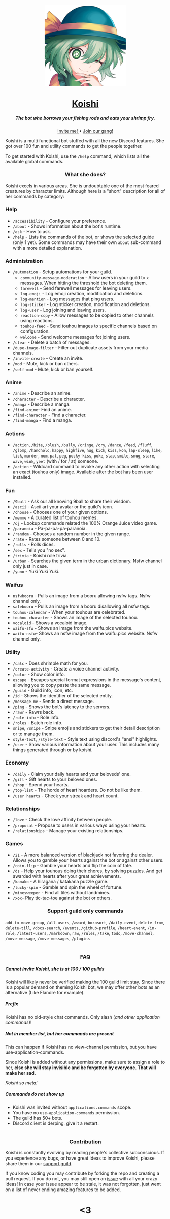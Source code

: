 <p align="center">
    <img
        width="256px" height="256px" align="center" alt="Koishi"
        src="https://raw.githubusercontent.com/HuyaneMatsu/Koishi/master/koishi/library/koishi_avatar_0000_by_ashy.png"
    />
</p>

<h1 align="center">
    <b><a href="https://github.com/HuyaneMatsu/koishi">Koishi</a></b>
</h1>

<h5 align="center">
    The bot who borrows your fishing rods and eats your shrimp fry.
</h5>

<p align="center">
    <a href="https://discord.com/oauth2/authorize?client_id=486565096164687885&scope=bot%20applications.commands">
        Invite me!
    </a>
    •
    <a href="https://discord.gg/3cH2r5d">
        Join our gang!
    </a>
</p>

Koishi is a multi functional bot stuffed with all the new Discord features.
She got over 100 fun and utility commands to get the people together.

To get started with Koishi, use the `/help` command, which lists all the available global commands.

<h3 align="center">
    What she does?
</h3>

Koishi excels in various areas. She is undoubtable one of the most feared creatures by character limits.
Although here is a "short" description for all of her commands by category:

### Help

- `/accessibility` - Configure your preference.
- `/about` - Shows information about the bot's runtime.
- `/ask` - How to ask.
- `/help` - Lists the commands of the bot, or shows the selected guide (only 1 yet).
    Some commands may have their own `about` sub-command with a more detailed explanation.

### Administration
    
- `/automation` - Setup automations for your guild.
    - `community-message-moderation` - Allow users in your guild to `x` messages.
        When hitting the threshold the bot deleting them.
    - `farewell` - Send farewell messages for leaving users.
    - `log-emoji` - Log emoji creation, modification and deletions.
    - `log-mention` - Log messages that ping users.
    - `log-sticker` - Log sticker creation, modification and deletions.
    - `log-user` - Log joining and leaving users.
    - `reaction-copy` - Allow messages to be copied to other channels using reactions.
    - `touhou-feed` - Send touhou images to specific channels based on configuration.
    - `welcome` - Send welcome messages fot joining users.
- `/clear` - Delete a batch of messages.
- `/dupe-image-filter` - Filter out duplicate assets from your media channels.
- `/invite-create` - Create an invite.
- `/mod` - Mute, kick or ban others.
- `/self-mod` - Mute, kick or ban yourself.

### Anime

- `/anime` - Describe an anime.
- `/character` - Describe a character.
- `/manga` - Describe a manga.
- `/find-anime`- Find an anime.
- `/find-character` - Find a character.
- `/find-manga` - Find a manga.

### Actions

- `/action`, `/bite`, `/blush`, `/bully`, `/cringe`, `/cry`, `/dance`, `/feed`, `/fluff`, `/glomp`, `/handhold`,
    `happy`, `highfive`, `hug`, `kick`, `kiss`, `kon`, `lap-sleep`, `like`, `lick`, `murder`, `nom`, `pat`, `peg`,
    `pocky-kiss`, `poke`, `slap`, `smile`, `smug`, `stare`, `wave`, `wink`, `yeet` (with / for / at) someone.
- `/action` - Wildcard command to invoke any other action with selecting an exact (touhou only) image.
    Available after the bot has been user installed.

### Fun

- `/9ball` - Ask our all knowing 9ball to share their wisdom.
- `/ascii` - Ascii art your avatar or the guild's icon.
- `/choose` - Chooses one of your given options.
- `/memme` - A curated list of touhou memes.
- `/oj` - Lookup commands related the 100% Orange Juice video game.
- `/paranoia` - Pa-pa-pa-pa-paranoia.
- `/random` - Chooses a random number in the given range.
- `/rate` - Rates someone between 0 and 10.
- `/rolls` - Rolls dices.
- `/sex` - Tells you "no sex".
- `/trivia` - Koishi role trivia.
- `/urban` - Searches the given term in the urban dictionary. Nsfw channel only just in case.
- `/yuno` - Yuki Yuki Yuki.

### Waifus

- `nsfwbooru` - Pulls an image from a booru allowing nsfw tags. Nsfw channel only.
- `safebooru` - Pulls an image from a booru disallowing all nsfw tags.
- `touhou-calendar` - When your touhous are celebrated.
- `touhou-character` - Shows an image of the selected touhou.
- `vocaloid` - Shows a vocaloid image.
- `waifu-sfw` - Shows an image from the waifu.pics website.
- `waifu-nsfw`- Shows an nsfw image from the waifu.pics website. Nsfw channel only.

### Utility

- `/calc` - Does shrimple math for you.
- `/create-activity` - Create a voice channel activity.
- `/color` - Show color info.
- `escape` - Escapes special format expressions in the message's content, allowing you to copy paste the same message.
- `/guild` - Guild info, icon, etc.
- `/id` - Shows the identifier of the selected entity.
- `/message-me` - Sends a direct message.
- `/ping` - Shows the bot's latency to the servers.
- `/rawr` - Rawrs back.
- `/role-info` - Role info.
- `/roles` - Batch role info.
- `snipe`, `/snipe` - Snipe emojis and stickers to get their detail description or to manage them.
- `style-text`, `/style-text` - Style text using discord's "ansi" highlights.
- `/user` - Show various information about your user. This includes many things generated through or by koishi.

### Economy

- `/daily` - Claim your daily hearts and your beloveds' one.
- `/gift` - Gift hearts to your beloved ones.
- `/shop` - Spend your hearts.
- `/top-list` - The horde of heart hoarders. Do not be like them.
- `/user hearts` - Check your streak and heart count.

### Relationships

- `/love` - Check the love affinity between people.
- `/proposal` - Propose to users in various ways using your hearts.
- `/relationships` - Manage your existing relationships.

### Games

- `/21` - A more balanced version of blackjack not favoring the dealer.
    Allows you to gamble your hearts against the bot or against other users.
- `/coin-flip` - Gamble your hearts and flip the coin of fate.
- `/ds` - Help your touhous doing their chores, by solving puzzles.
    And get awarded with hearts after your great achievements.
- `/kanako` - A hiragana / katakana puzzle game.
- `/lucky-spin` - Gamble and spin the wheel of fortune.
- `/minesweeper` - Find all tiles without landmines.
- `/xox`- Play tic-tac-toe against the bot or others.

<h3 align="center">
    Support guild only commands
</h3>

`add-to-move-group`, `/all-users`, `/award`, `bozosort`, `/daily-event`, `delete-from`, `delete-till`, `/docs-search`,
`/events`, `/github-profile`, `/heart-event`, `/in-role`, `/latest-users`, `/markdown`, `raw`, `/rules`, `/take`,
`todo`, `/move-channel`, `/move-message`, `/move-messages`, `/plugins` 

<h1></h1>

<h3 align="center">
    FAQ
</h3>

##### Cannot invite Koishi, she is at 100 / 100 guilds

Koishi will likely never be verified making the 100 guild limit stay.
Since there is a popular demand on theming Koishi bot, we may offer other bots as an alternative
(Like Flandre for example).

##### Prefix

Koishi has no old-style chat commands. Only slash (*and other application commands*)!

##### Not in member list, but her commands are present

This can happen if Koishi has no view-channel permission, but you have use-application-commands.

Since Koishi is added without any permissions, make sure to assign a role to her, **else she will stay invisible and
be forgotten by everyone. That will make her sad.**

*Koishi so meta!*

##### Commands do not show up

- Koishi was invited without `applications.commands` scope.
- You have no `use-application-commands` permission.
- The guild has 50+ bots.
- Discord client is derping, give it a restart.

<h1></h1>

<h3 align="center">
    Contribution
</h3>

Koishi is constantly evolving by reading people's collective subconscious.
If you experience any bugs, or have great ideas to improve Koishi, please share them in our
[support guild](https://discord.gg/3cH2r5d). 

If you know coding you may contribute by forking the repo and creating a pull request.
If you do not, you may still open an [issue](https://github.com/HuyaneMatsu/Koishi/issues) with all your crazy ideas!
In case your issue appear to be stale, it was not forgotten,
just went on a list of never ending amazing features to be added. 

<h1 align="center">
    <3
</h1>

